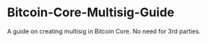 # Bitcoin-Core-Multisig-Guide
A guide on creating multisig in Bitcoin Core. No need for 3rd parties.
